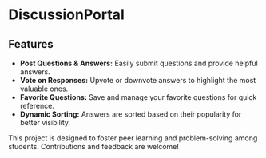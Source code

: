 # DiscussionPortal

## Features

- **Post Questions & Answers:** Easily submit questions and provide helpful answers.
- **Vote on Responses:** Upvote or downvote answers to highlight the most valuable ones.
- **Favorite Questions:** Save and manage your favorite questions for quick reference.
- **Dynamic Sorting:** Answers are sorted based on their popularity for better visibility.

This project is designed to foster peer learning and problem-solving among students. Contributions and feedback are welcome!
